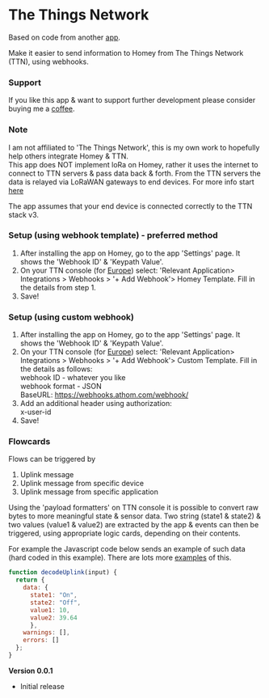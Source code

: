 # The Things Network

Based on code from another [app](https://github.com/jordenc/webhook.manager).  

Make it easier to send information to Homey from The Things Network (TTN), using webhooks.

### Support
If you like this app & want to support further development please consider buying me a [coffee](https://www.buymeacoffee.com/oohehir).

### Note
I am not affiliated to 'The Things Network', this is my own work to hopefully help others integrate Homey & TTN.  
This app does NOT implement loRa on Homey, rather it uses the internet to connect to TTN servers & pass data back & forth. From the TTN servers the data is relayed via LoRaWAN gateways to end devices. For more info start [here](https://www.thethingsindustries.com/docs/getting-started/quick-start/)   

The app assumes that your end device is connected correctly to the TTN stack v3.

### Setup (using webhook template) - preferred method
1. After installing the app on Homey, go to the app 'Settings' page. It shows the 'Webhook ID' & 'Keypath Value'.
2. On your TTN console (for [Europe](https://eu1.cloud.thethings.network/console/applications/)) select: 'Relevant Application> Integrations > Webhooks > '+ Add Webhook'> Homey Template. Fill in the details from step 1.
3. Save!

### Setup (using custom webhook) 
1. After installing the app on Homey, go to the app 'Settings' page. It shows the 'Webhook ID' & 'Keypath Value'.
2. On your TTN console (for [Europe](https://eu1.cloud.thethings.network/console/applications/)) select: 'Relevant Application> Integrations > Webhooks > '+ Add Webhook'> Custom Template. Fill in the details as follows:  
    webhook ID - whatever you like  
    webhook format - JSON   
    BaseURL: https://webhooks.athom.com/webhook/<Webhook ID>   
3. Add an additional header using authorization:  
    x-user-id  
    <Keypath Value>     
4. Save!

### Flowcards
Flows can be triggered by  
1. Uplink message
2. Uplink message from specific device
3. Uplink message from specific application  

Using the 'payload formatters' on TTN console it is possible to convert raw bytes to more meaningful state & sensor data. Two string (state1 & state2) & two values (value1 & value2) are extracted by the app & events can then be triggered, using appropriate logic cards, depending on their contents.  

For example the Javascript code below sends an example of such data (hard coded in this example). There are lots more [examples](https://www.thethingsindustries.com/docs/integrations/payload-formatters/) of this.  

```javascript
function decodeUplink(input) {
  return {
    data: {
      state1: "On",
      state2: "Off",
      value1: 10,
      value2: 39.64
      },
    warnings: [],
    errors: []
  };
}
```


**Version 0.0.1**
- Initial release
